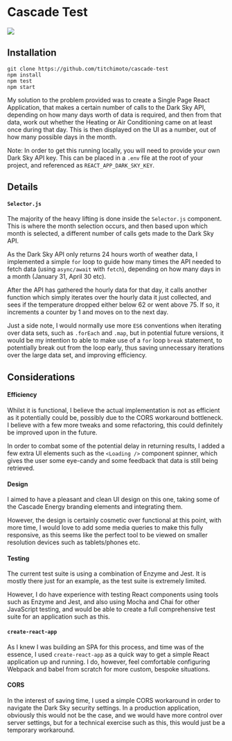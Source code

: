 # Cascade Test

![](https://s3.amazonaws.com/motoportfoliobucket/github/cascadeenergy.jpg)

## Installation

```
git clone https://github.com/titchimoto/cascade-test
npm install
npm test
npm start
```

My solution to the problem provided was to create a Single Page React Application, that makes a certain number of calls to the Dark Sky API, depending on how many days worth of data is required, and then from that data, work out whether the Heating or Air Conditioning came on at least once during that day. This is then displayed on the UI as a number, out of how many possible days in the month.

Note: In order to get this running locally, you will need to provide your own Dark Sky API key. This can be placed in a `.env` file at the root of your project, and referenced as `REACT_APP_DARK_SKY_KEY`. 

## Details

#### `Selector.js`

The majority of the heavy lifting is done inside the `Selector.js` component. This is where the month selection occurs, and then based upon which month is selected, a different number of calls gets made to the Dark Sky API.

As the Dark Sky API only returns 24 hours worth of weather data, I implemented a simple `for` loop to guide how many times the API needed to fetch data (using `async/await` with `fetch`), depending on how many days in a month (January 31, April 30 etc).

After the API has gathered the hourly data for that day, it calls another function which simply iterates over the hourly data it just collected, and sees if the temperature dropped either below 62 or went above 75. If so, it increments a counter by 1 and moves on to the next day.

Just a side note, I would normally use more `ES6` conventions when iterating over data sets, such as `.forEach` and `.map`, but in potential future versions, it would be my intention to able to make use of a `for` loop `break` statement, to potentially break out from the loop early, thus saving unnecessary iterations over the large data set, and improving efficiency.


## Considerations

#### Efficiency

Whilst it is functional, I believe the actual implementation is not as efficient as it potentially could be, possibly due to the CORS workaround bottleneck. I believe with a few more tweaks and some refactoring, this could definitely be improved upon in the future.

In order to combat some of the potential delay in returning results, I added a few extra UI elements such as the `<Loading />` component spinner, which gives the user some eye-candy and some feedback that data is still being retrieved.

#### Design

I aimed to have a pleasant and clean UI design on this one, taking some of the Cascade Energy branding elements and integrating them.

However, the design is certainly cosmetic over functional at this point, with more time, I would love to add some media queries to make this fully responsive, as this seems like the perfect tool to be viewed on smaller resolution devices such as tablets/phones etc.


#### Testing

The current test suite is using a combination of Enzyme and Jest. It is mostly there just for an example, as the test suite is extremely limited.

However, I do have experience with testing React components using tools such as Enzyme and Jest, and also using Mocha and Chai for other JavaScript testing, and would be able to create a full comprehensive test suite for an application such as this.


#### `create-react-app`

As I knew I was building an SPA for this process, and time was of the essence, I used `create-react-app` as a quick way to get a simple React application up and running. I do, however, feel comfortable configuring Webpack and babel from scratch for more custom, bespoke situations.

#### CORS

In the interest of saving time, I used a simple CORS workaround in order to navigate the Dark Sky security settings. In a production application, obviously this would not be the case, and we would have more control over server settings, but for a technical exercise such as this, this would just be a temporary workaround.
